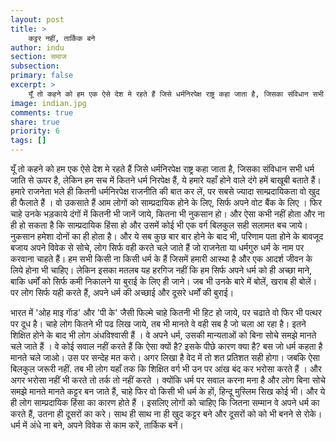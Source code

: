 ```yaml
---
layout: post
title: >
    कट्टर नहीं, तार्किक बने
author: indu
section: समाज
subsection:
primary: false
excerpt: >
    यूँ तो कहने को हम एक ऐसे देश मे रहते हैं जिसे धर्मनिरपेक्ष राष्ट्र कहा जाता है, जिसका संविधान सभी धर्म जाति से ऊपर है, लेकिन हम सच में कितने धर्म निरपेक्ष हैं, ये हमारे यहाँ होने वाले दंगे हमें बाखूबी बताते हैं। हमारे राजनेता भले ही कितनी धर्मनिरपेक्ष राजनीति की बात कर लें, पर सबसे ज्यादा साम्प्रदायिकता वो खुद ही फैलाते हैं ।
image: indian.jpg
comments: true
share: true
priority: 6
tags: []
---
```


यूँ तो कहने को हम एक ऐसे देश मे रहते हैं जिसे धर्मनिरपेक्ष राष्ट्र कहा जाता है, जिसका संविधान सभी धर्म जाति से ऊपर है, लेकिन हम सच में कितने धर्म निरपेक्ष हैं, ये हमारे यहाँ होने वाले दंगे हमें बाखूबी बताते हैं। हमारे राजनेता भले ही कितनी धर्मनिरपेक्ष राजनीति की बात कर लें, पर सबसे ज्यादा साम्प्रदायिकता वो खुद ही फैलाते हैं । वो उकसाते हैं आम लोगों को साम्प्रदायिक होने के लिए,  सिर्फ अपने वोट बैंक के लिए । फिर चाहे उनके भड़काये दंगों में कितनी भी जानें जाये, कितना भी नुकसान हो। और ऐसा कभी नहीं होता और ना ही हो सकता है कि साम्प्रदायिक हिंसा हो और उसमें कोई भी एक वर्ग बिलकुल सही सलामत बच जाये। नुकसान हमेशा दोनों का ही होता है। और ये सब कुछ बार बार होने के बाद भी, परिणाम पता होने के बावजूद बजाय अपने विवेक से सोचे, लोग सिर्फ वही करते चले जाते हैं जो राजनेता या धर्मगुरु धर्म के नाम पर करवाना चाहते हैं। हम सभी किसी ना किसी  धर्म के हैं जिसमें हमारी आस्था है और एक आदर्श जीवन के लिये होना भी चाहिए। लेकिन इसका मतलब यह हरगिज नहीं कि हम सिर्फ अपने धर्म को ही अच्छा माने, बाकि धर्मों को सिर्फ कमी निकालने या बुराई के लिए ही जाने। जब भी उनके बारे में बोलें, खराब ही बोलें। पर लोग सिर्फ यही करते हैं, अपने धर्म की अच्छाई और दूसरे धर्मों की बुराई।

भारत में 'ओह माइ गाॅड' और 'पी के' जैसी फिल्मे चाहे कितनी भी हिट हो जाये, पर चढाते वो फिर भी पत्थर पर दूध है। चाहे लोग कितने भी पढ लिख जाये, तब भी मानते वे वही सब है जो चला आ रहा है। इतने शिक्षित होने के बाद भी लोग अंधविश्वासी हैं । वे अपने धर्म, उसकी मान्यताओं को बिना सोचे समझे मानते चले जाते हैं । वे कोई सवाल नहीं करते हैं कि ऐसा क्यों है? इसके पीछे कारण क्या है? बस जो धर्म कहता है मानते चले जाओ। उस पर सन्देह मत करो।  अगर लिखा है वेद में तो शत प्रतिशत सही होगा। जबकि ऐसा बिलकुल जरूरी नहीं.  तब भी लोग यहाँ तक कि शिक्षित वर्ग भी उन पर आंख बंद कर भरोसा करते हैं । और अगर भरोसा नहीं भी करते तो तर्क तो नहीं करते । क्योंकि  धर्म पर सवाल करना मना है और लोग बिना सोचे समझे मानते मानते कट्टर बन जाते हैं, चाहे फिर वो किसी भी धर्म के हों, हिन्दू मुस्लिम सिख कोई भी। और ये ही लोग साम्प्रदायिक हिंसा का कारण होते हैं । इसलिए लोगों को चाहिए  कि जितना सम्मान वे अपने धर्म का करते हैं, उतना ही दूसरों का करे। साथ ही साथ ना ही खुद कट्टर बने और दूसरों को को भी बनने से रोके। धर्म में अंधे ना बने, अपने विवेक से काम करें, तार्किक बनें।